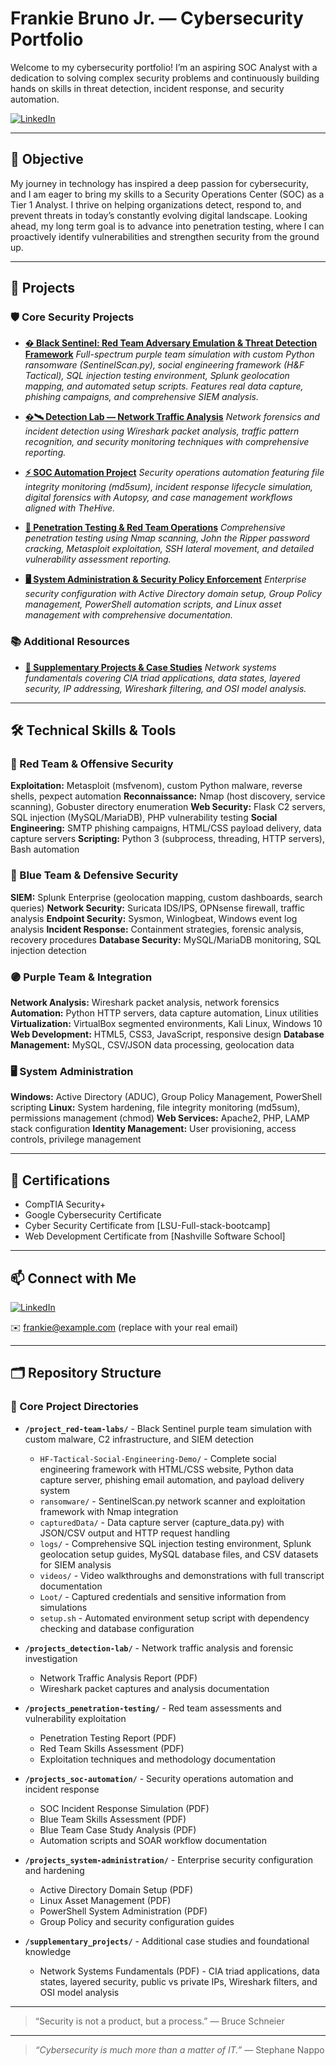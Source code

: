# Frankie Bruno Jr. — Cybersecurity Portfolio

Welcome to my cybersecurity portfolio! I’m an aspiring SOC Analyst with a dedication to solving complex security problems and continuously building hands on skills in threat detection, incident response, and security automation.

<a href="https://www.linkedin.com/in/frankiebrunojr/" target="_blank">
  <img src="https://img.shields.io/badge/LinkedIn-Connect-blue?logo=linkedin" alt="LinkedIn"/>
</a>

---

## 🎯 Objective

My journey in technology has inspired a deep passion for cybersecurity, and I am eager to bring my skills to a Security Operations Center (SOC) as a Tier 1 Analyst. I thrive on helping organizations detect, respond to, and prevent threats in today’s constantly evolving digital landscape. Looking ahead, my long term goal is to advance into penetration testing, where I can proactively identify vulnerabilities and strengthen security from the ground up.

---

## 📂 Projects

### 🛡️ Core Security Projects

- [**�️ Black Sentinel: Red Team Adversary Emulation & Threat Detection Framework**](project_red-team-labs/README.md)
  *Full-spectrum purple team simulation with custom Python ransomware (SentinelScan.py), social engineering framework (H&F Tactical), SQL injection testing environment, Splunk geolocation mapping, and automated setup scripts. Features real data capture, phishing campaigns, and comprehensive SIEM analysis.*

- [**�🛰️ Detection Lab — Network Traffic Analysis**](projects_detection-lab/README.md)
  *Network forensics and incident detection using Wireshark packet analysis, traffic pattern recognition, and security monitoring techniques with comprehensive reporting.*

- [**⚡ SOC Automation Project**](projects_soc-automation/README.md)
  *Security operations automation featuring file integrity monitoring (md5sum), incident response lifecycle simulation, digital forensics with Autopsy, and case management workflows aligned with TheHive.*

- [**🔴 Penetration Testing & Red Team Operations**](projects_penetration-testing/README.md)
  *Comprehensive penetration testing using Nmap scanning, John the Ripper password cracking, Metasploit exploitation, SSH lateral movement, and detailed vulnerability assessment reporting.*

- [**🖥️ System Administration & Security Policy Enforcement**](projects_system-administration/README.md)
  *Enterprise security configuration with Active Directory domain setup, Group Policy management, PowerShell automation scripts, and Linux asset management with comprehensive documentation.*

### 📚 Additional Resources

- [**📂 Supplementary Projects & Case Studies**](supplementary_projects/README.md)
  *Network systems fundamentals covering CIA triad applications, data states, layered security, IP addressing, Wireshark filtering, and OSI model analysis.*



---

## 🛠️ Technical Skills & Tools

### 🔴 Red Team & Offensive Security
**Exploitation:** Metasploit (msfvenom), custom Python malware, reverse shells, pexpect automation
**Reconnaissance:** Nmap (host discovery, service scanning), Gobuster directory enumeration
**Web Security:** Flask C2 servers, SQL injection (MySQL/MariaDB), PHP vulnerability testing
**Social Engineering:** SMTP phishing campaigns, HTML/CSS payload delivery, data capture servers
**Scripting:** Python 3 (subprocess, threading, HTTP servers), Bash automation

### 🔵 Blue Team & Defensive Security
**SIEM:** Splunk Enterprise (geolocation mapping, custom dashboards, search queries)
**Network Security:** Suricata IDS/IPS, OPNsense firewall, traffic analysis
**Endpoint Security:** Sysmon, Winlogbeat, Windows event log analysis
**Incident Response:** Containment strategies, forensic analysis, recovery procedures
**Database Security:** MySQL/MariaDB monitoring, SQL injection detection

### 🟣 Purple Team & Integration
**Network Analysis:** Wireshark packet analysis, network forensics
**Automation:** Python HTTP servers, data capture automation, Linux utilities
**Virtualization:** VirtualBox segmented environments, Kali Linux, Windows 10
**Web Development:** HTML5, CSS3, JavaScript, responsive design
**Database Management:** MySQL, CSV/JSON data processing, geolocation data

### 🖥️ System Administration
**Windows:** Active Directory (ADUC), Group Policy Management, PowerShell scripting
**Linux:** System hardening, file integrity monitoring (md5sum), permissions management (chmod)
**Web Services:** Apache2, PHP, LAMP stack configuration
**Identity Management:** User provisioning, access controls, privilege management

---

## 📜 Certifications

- CompTIA Security+
- Google Cybersecurity Certificate
- Cyber Security Certificate from [LSU-Full-stack-bootcamp]
- Web Development Certificate from [Nashville Software School]

---

## 📫 Connect with Me

[![LinkedIn](https://img.shields.io/badge/LinkedIn-Connect-blue?logo=linkedin)](https://www.linkedin.com/in/frankiebrunojr/)

✉️ frankie@example.com (replace with your real email)

---

## 🗂️ Repository Structure

### 📁 Core Project Directories

- **`/project_red-team-labs/`** - Black Sentinel purple team simulation with custom malware, C2 infrastructure, and SIEM detection
  - `HF-Tactical-Social-Engineering-Demo/` - Complete social engineering framework with HTML/CSS website, Python data capture server, phishing email automation, and payload delivery system
  - `ransomware/` - SentinelScan.py network scanner and exploitation framework with Nmap integration
  - `capturedData/` - Data capture server (capture_data.py) with JSON/CSV output and HTTP request handling
  - `logs/` - Comprehensive SQL injection testing environment, Splunk geolocation setup guides, MySQL database files, and CSV datasets for SIEM analysis
  - `videos/` - Video walkthroughs and demonstrations with full transcript documentation
  - `Loot/` - Captured credentials and sensitive information from simulations
  - `setup.sh` - Automated environment setup script with dependency checking and database configuration

- **`/projects_detection-lab/`** - Network traffic analysis and forensic investigation
  - Network Traffic Analysis Report (PDF)
  - Wireshark packet captures and analysis documentation

- **`/projects_penetration-testing/`** - Red team assessments and vulnerability exploitation
  - Penetration Testing Report (PDF)
  - Red Team Skills Assessment (PDF)
  - Exploitation techniques and methodology documentation

- **`/projects_soc-automation/`** - Security operations automation and incident response
  - SOC Incident Response Simulation (PDF)
  - Blue Team Skills Assessment (PDF)
  - Blue Team Case Study Analysis (PDF)
  - Automation scripts and SOAR workflow documentation

- **`/projects_system-administration/`** - Enterprise security configuration and hardening
  - Active Directory Domain Setup (PDF)
  - Linux Asset Management (PDF)
  - PowerShell System Administration (PDF)
  - Group Policy and security configuration guides

- **`/supplementary_projects/`** - Additional case studies and foundational knowledge
  - Network Systems Fundamentals (PDF) - CIA triad applications, data states, layered security, public vs private IPs, Wireshark filters, and OSI model analysis

---

> “Security is not a product, but a process.” — Bruce Schneier

---

> *“Cybersecurity is much more than a matter of IT.”* — Stephane Nappo
